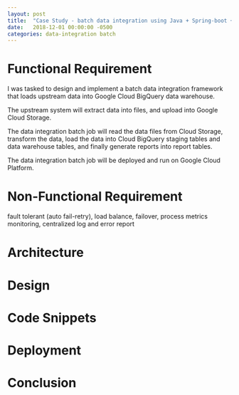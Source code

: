 ```yaml
---
layout: post
title:  "Case Study - batch data integration using Java + Spring-boot + Spring-batch on Google Cloud"
date:   2018-12-01 00:00:00 -0500
categories: data-integration batch
---
```


# Functional Requirement
I was tasked to design and implement a batch data integration framework that loads upstream data into Google Cloud BigQuery data warehouse.

The upstream system will extract data into files, and upload into Google Cloud Storage.

The data integration batch job will read the data files from Cloud Storage, transform the data, load the data into Cloud BigQuery staging tables and data warehouse tables, and finally generate reports into report tables.

The data integration batch job will be deployed and run on Google Cloud Platform. 

# Non-Functional Requirement
fault tolerant (auto fail-retry), 
load balance, 
failover, 
process metrics monitoring, 
centralized log and error report  


# Architecture

# Design

# Code Snippets

# Deployment

# Conclusion


